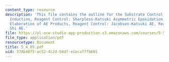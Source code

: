```yaml
---
content_type: resource
description: 'This file contains the outline for the Substrate Control: 1,2-Asymmetric
  Induction, Reagent Control: Sharpless-Katsuki Asymmetric Epoxidation (AE), Synthetic
  Elaboration of AE Products, Reagent Control: Jacobsen-Katsuki AE, Reagent Control:
  Shi AE.'
file: https://ol-ocw-studio-app-production.s3.amazonaws.com/courses/5-512-synthetic-organic-chemistry-ii-spring-2005/378b48f5ac524c2db4dfe1ecaf7fb601_5_4_05.pdf
file_type: application/pdf
resourcetype: Document
title: 5_4_05.pdf
uid: 378b48f5-ac52-4c2d-b4df-e1ecaf7fb601
---
```

